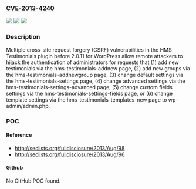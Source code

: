 ### [CVE-2013-4240](https://cve.mitre.org/cgi-bin/cvename.cgi?name=CVE-2013-4240)
![](https://img.shields.io/static/v1?label=Product&message=n%2Fa&color=blue)
![](https://img.shields.io/static/v1?label=Version&message=n%2Fa&color=blue)
![](https://img.shields.io/static/v1?label=Vulnerability&message=n%2Fa&color=brighgreen)

### Description

Multiple cross-site request forgery (CSRF) vulnerabilities in the HMS Testimonials plugin before 2.0.11 for WordPress allow remote attackers to hijack the authentication of administrators for requests that (1) add new testimonials via the hms-testimonials-addnew page, (2) add new groups via the hms-testimonials-addnewgroup page, (3) change default settings via the hms-testimonials-settings page, (4) change advanced settings via the hms-testimonials-settings-advanced page, (5) change custom fields settings via the hms-testimonials-settings-fields page, or (6) change template settings via the hms-testimonials-templates-new page to wp-admin/admin.php.

### POC

#### Reference
- http://seclists.org/fulldisclosure/2013/Aug/98
- http://seclists.org/fulldisclosure/2013/Aug/96

#### Github
No GitHub POC found.

